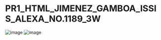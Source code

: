 # PR1_HTML_JIMENEZ_GAMBOA_ISSIS_ALEXA_NO.1189_3W
![image](https://github.com/user-attachments/assets/820f0bd9-d601-45de-8c7b-7210d237caf8)
![image](https://github.com/user-attachments/assets/2da12ec9-afcb-4c75-aaae-332b0f09147f)
